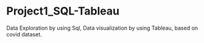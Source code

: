 # Project1_SQL-Tableau
Data Exploration by using Sql,
Data visualization by using Tableau,
based on covid dataset.

